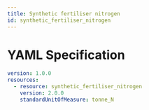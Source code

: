 ```yaml
---
title: Synthetic fertiliser nitrogen
id: synthetic_fertiliser_nitrogen
---
```




# YAML Specification

```yaml
version: 1.0.0
resources:
  - resource: synthetic_fertiliser_nitrogen
    version: 2.0.0
    standardUnitOfMeasure: tonne_N
```



